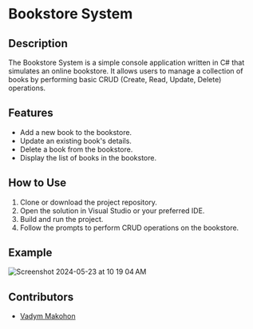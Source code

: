 # Bookstore System

## Description
The Bookstore System is a simple console application written in C# that simulates an online bookstore. It allows users to manage a collection of books by performing basic CRUD (Create, Read, Update, Delete) operations.

## Features
- Add a new book to the bookstore.
- Update an existing book's details.
- Delete a book from the bookstore.
- Display the list of books in the bookstore.

## How to Use
1. Clone or download the project repository.
2. Open the solution in Visual Studio or your preferred IDE.
3. Build and run the project.
4. Follow the prompts to perform CRUD operations on the bookstore.

## Example

![Screenshot 2024-05-23 at 10 19 04 AM](https://github.com/VadymMakohon/Bookstore-System/assets/138728243/3a53f70e-9a13-44ad-8f17-4135d462edea)

## Contributors
- [Vadym Makohon](https://github.com/VadymMakohon)
